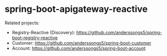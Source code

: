 # spring-boot-apigateway-reactive

Related projects:
* Registry-Reactive (Discovery): https://github.com/anderssongs5/spring-boot-registry-reactive
* Customer: https://github.com/anderssongs5/spring-boot-customer
* Account: https://github.com/anderssongs5/spring-boot-account
